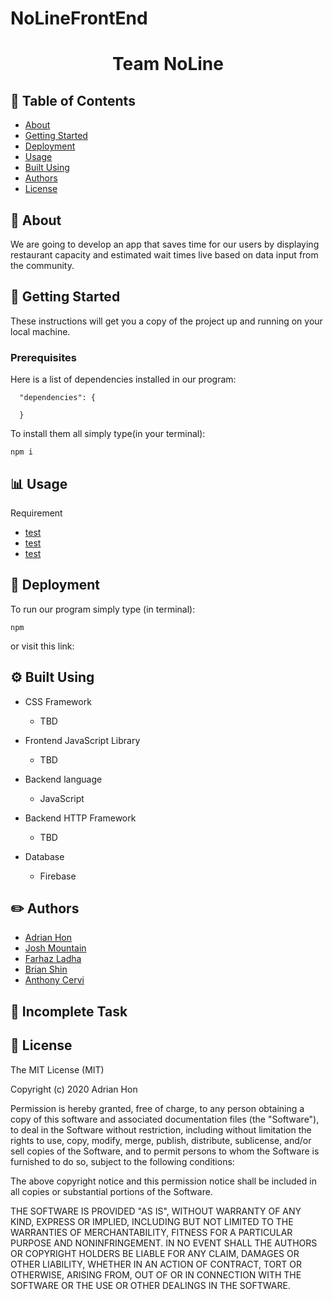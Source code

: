 # NoLineFrontEnd

<h1 align="center"> Team NoLine </h1>

## 📝 Table of Contents

- [About](#about)
- [Getting Started](#getting_started)
- [Deployment](#deployment)
- [Usage](#usage)
- [Built Using](#built_using)
- [Authors](#authors)
- [License](#license)

## 🤔 About <a name = "about"></a>

We are going to develop an app that saves time for our users by displaying restaurant capacity and estimated wait times live based on data input from the community.

## 🏁 Getting Started <a name = "getting_started"></a>

These instructions will get you a copy of the project up and running on your local machine.

### Prerequisites

Here is a list of dependencies installed in our program:

```
  "dependencies": {

  }
```

To install them all simply type(in your terminal):

```
npm i
```

## 📊 Usage <a name = "usage"></a>

Requirement

- [test]()
- [test]()
- [test]()

## 🚀 Deployment <a name= "deployment"></a>

To run our program simply type (in terminal):

```
npm
```

or visit this link:

## ⚙️ Built Using <a name= "built_using"></a>

- CSS Framework

  - TBD

- Frontend JavaScript Library

  - TBD

- Backend language

  - JavaScript

- Backend HTTP Framework

  - TBD

- Database

  - Firebase

## ✏️ Authors <a name= "authors"></a>

- [Adrian Hon](https://github.com/ahon54)
- [Josh Mountain](https://github.com/JoshGlacier)
- [Farhaz Ladha](https://github.com/farhazl)
- [Brian Shin](https://github.com/bshin132)
- [Anthony Cervi](https://github.com/anthonycervi)

## 🌈 Incomplete Task

## 📜 License <a name = "license"></a>

The MIT License (MIT)

Copyright (c) 2020 Adrian Hon

Permission is hereby granted, free of charge, to any person obtaining a copy
of this software and associated documentation files (the "Software"), to deal
in the Software without restriction, including without limitation the rights
to use, copy, modify, merge, publish, distribute, sublicense, and/or sell
copies of the Software, and to permit persons to whom the Software is
furnished to do so, subject to the following conditions:

The above copyright notice and this permission notice shall be included in all
copies or substantial portions of the Software.

THE SOFTWARE IS PROVIDED "AS IS", WITHOUT WARRANTY OF ANY KIND, EXPRESS OR
IMPLIED, INCLUDING BUT NOT LIMITED TO THE WARRANTIES OF MERCHANTABILITY,
FITNESS FOR A PARTICULAR PURPOSE AND NONINFRINGEMENT. IN NO EVENT SHALL THE
AUTHORS OR COPYRIGHT HOLDERS BE LIABLE FOR ANY CLAIM, DAMAGES OR OTHER
LIABILITY, WHETHER IN AN ACTION OF CONTRACT, TORT OR OTHERWISE, ARISING FROM,
OUT OF OR IN CONNECTION WITH THE SOFTWARE OR THE USE OR OTHER DEALINGS IN THE
SOFTWARE.
